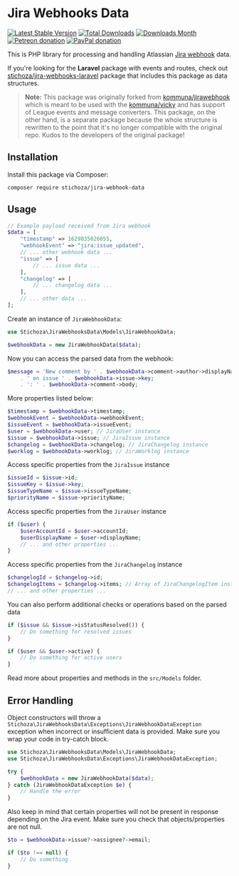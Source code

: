 Jira Webhooks Data
==================

[![Latest Stable Version](https://img.shields.io/packagist/v/Stichoza/jira-webhooks-data.svg)](https://packagist.org/packages/stichoza/jira-webhooks-data) [![Total Downloads](https://img.shields.io/packagist/dt/Stichoza/jira-webhooks-data.svg)](https://packagist.org/packages/stichoza/jira-webhooks-data) [![Downloads Month](https://img.shields.io/packagist/dm/Stichoza/jira-webhooks-data.svg)](https://packagist.org/packages/stichoza/jira-webhooks-data) [![Petreon donation](https://img.shields.io/badge/patreon-donate-orange.svg)](https://www.patreon.com/stichoza) [![PayPal donation](https://img.shields.io/badge/paypal-donate-blue.svg)](https://paypal.me/stichoza)

This is PHP library for processing and handling Atlassian [Jira webhook](https://developer.atlassian.com/jiradev/jira-apis/webhooks) data.

If you're looking for the **Laravel** package with events and routes, check out [stichoza/jira-webhooks-laravel](https://github.com/Stichoza/jira-webhooks-laravel) package that includes this package as data structures.

> **Note:** This package was originally forked from [kommuna/jirawebhook](https://github.com/kommuna/jirawebhook) which is meant to be used with the [kommuna/vicky](https://github.com/kommuna/vicky) and has support of League events and message converters. This package, on the other hand, is a separate package because the whole structure is rewritten to the point that it's no longer compatible with the original repo. Kudos to the developers of the original package!

## Installation

Install this package via Composer:

```
composer require stichoza/jira-webhook-data
```

## Usage  

```php
// Example payload received from Jira webhook
$data = [
    "timestamp" => 1629835026055,
    "webhookEvent" => "jira:issue_updated",
    // ... other webhook data ...
    "issue" => [
        // ... issue data ...
    ],
    "changelog" => [
        // ... changelog data ...
    ],
    // ... other data ...
];
```

Create an instance of `JiraWebhookData`:
```php
use Stichoza\JiraWebhooksData\Models\JiraWebhookData;

$webhookData = new JiraWebhookData($data);
```

Now you can access the parsed data from the webhook:

```php
$message = 'New comment by ' . $webhookData->comment->author->displayName
    . ' on issue ' . $webhookData->issue->key;
    . ': ' . $webhookData->comment->body;
```

More properties listed below:

```php
$timestamp = $webhookData->timestamp;
$webhookEvent = $webhookData->webhookEvent;
$issueEvent = $webhookData->issueEvent;
$user = $webhookData->user; // JiraUser instance
$issue = $webhookData->issue; // JiraIssue instance
$changelog = $webhookData->changelog; // JiraChangelog instance
$worklog = $webhookData->worklog; // JiraWorklog instance
```

Access specific properties from the `JiraIssue` instance

```php
$issueId = $issue->id;
$issueKey = $issue->key;
$issueTypeName = $issue->issueTypeName;
$priorityName = $issue->priorityName;
```

Access specific properties from the `JiraUser` instance

```php
if ($user) {
    $userAccountId = $user->accountId;
    $userDisplayName = $user->displayName;
    // ... and other properties ...
}
```

Access specific properties from the `JiraChangelog` instance

```php
$changelogId = $changelog->id;
$changelogItems = $changelog->items; // Array of JiraChangelogItem instances
// ... and other properties ...
```

You can also perform additional checks or operations based on the parsed data

```php
if ($issue && $issue->isStatusResolved()) {
    // Do something for resolved issues
}

if ($user && $user->active) {
    // Do something for active users
}
```

Read more about properties and methods in the `src/Models` folder.

## Error Handling

Object constructors will throw a `Stichoza\JiraWebhooksData\Exceptions\JiraWebhookDataException` exception when incorrect or insufficient data is provided. Make sure you wrap your code in try-catch block.

```php
use Stichoza\JiraWebhooksData\Models\JiraWebhookData;
use Stichoza\JiraWebhooksData\Exceptions\JiraWebhookDataException;

try {
    $webhookData = new JiraWebhookData($data);
} catch (JiraWebhookDataException $e) {
    // Handle the error
}
```

Also keep in mind that certain properties will not be present in response depending on the Jira event. Make sure you check that objects/properties are not null.

```php
$to = $webhookData->issue?->assignee?->email;

if ($to !== null) {
    // Do something
}
```
